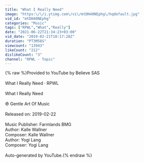 ```yaml
---
title: "What I Really Need"
image: "https:\/\/i.ytimg.com\/vi\/mtDH40NEphg\/hqdefault.jpg"
vid_id: "mtDH40NEphg"
categories: "Music"
tags: ["RPWL","What","Really"]
date: "2021-06-22T21:34:23+03:00"
vid_date: "2019-02-21T10:17:28Z"
duration: "PT3M58S"
viewcount: "13943"
likeCount: "212"
dislikeCount: "3"
channel: "RPWL - Topic"
---
```

{% raw %}Provided to YouTube by Believe SAS<br /><br />What I Really Need · RPWL<br /><br />What I Really Need<br /><br />℗ Gentle Art Of Music<br /><br />Released on: 2019-02-22<br /><br />Music Publisher: Farmlands BMG<br />Author: Kalle Wallner<br />Composer: Kalle Wallner<br />Author: Yogi Lang<br />Composer: Yogi Lang<br /><br />Auto-generated by YouTube.{% endraw %}
